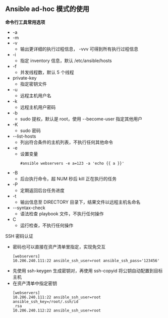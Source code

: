 ## Ansible ad-hoc 模式的使用

__命令行工具常用选项__
- -a
- -m
- -v
    - 输出更详细的执行过程信息， -vvv 可得到所有执行过程信息
- -i
    - 指定 inventory 信息，默认 /etc/ansible/hosts
- -f
    - 并发线程数，默认 5 个线程
- private-key
    - 指定密钥文件
- -u
    - 远程主机用户名
- -k
    - 远程主机用户密码
- -b
    - sudo 提权，默认是 root，使用 --become-user 指定其他用户
- -K
    - sudo 密码
- --list-hosts
    - 列出符合条件的主机列表，不执行任何其他命令
- -e
    - 设置变量 
        ```
        #ansible webservers -e a=123 -a 'echo {{ a }}'
        ```
- -B
    - 后台执行命令，超 NUM 秒后 kill 正在执行的任务
- -P
    - 定期返回后台任务进度
- -t
    - 输出信息至 DIRECTORY 目录下，结果文件以远程主机名命名
- --syntax-check
    - 语法检查 playbook 文件，不执行任何操作
- C
    - 运行检查，不执行任何操作

SSH 密码认证
- 密码也可以直接在资产清单里指定，实现免交互
    ```
    [webservers]
    10.206.240.111:22 ansible_ssh_user=root ansible_ssh_pass='123456'
    ```
- 先使用 ssh-keygen 生成密钥对，再使用 ssh-copyid 将公钥自动配置到目标主机
- 在资产清单中指定密钥
    ```
    [webservers]
    10.206.240.111:22 ansible_ssh_user=root ansible_ssh_key=/root/.ssh/id
    _rsa
    10.206.240.112:22 ansible_ssh_user=root
    ```